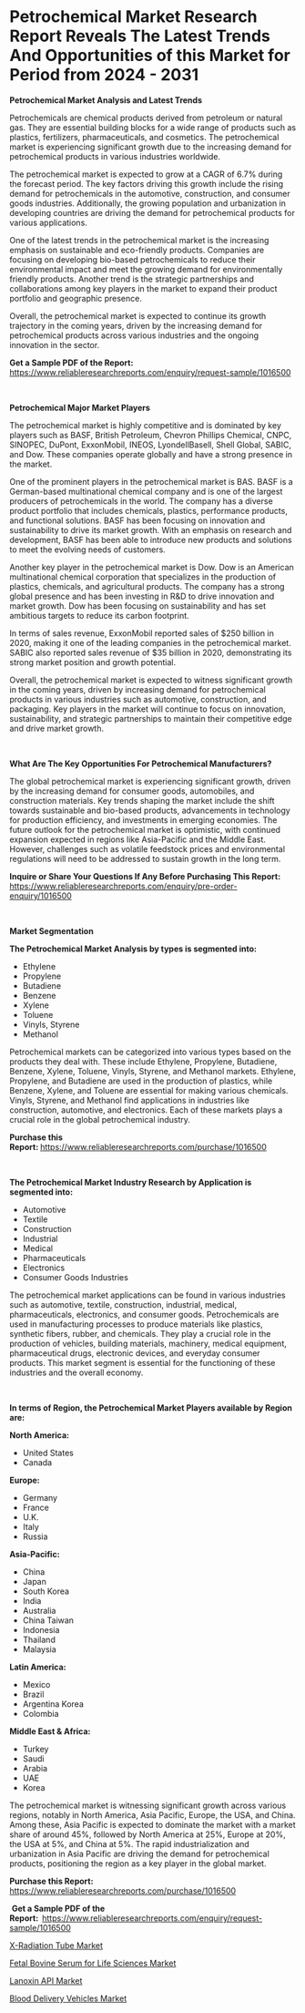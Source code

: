 <p><h1>Petrochemical Market Research Report Reveals The Latest Trends And Opportunities of this Market for Period from 2024 - 2031</h1></p><p><strong>Petrochemical Market Analysis and Latest Trends</strong></p>
<p><p>Petrochemicals are chemical products derived from petroleum or natural gas. They are essential building blocks for a wide range of products such as plastics, fertilizers, pharmaceuticals, and cosmetics. The petrochemical market is experiencing significant growth due to the increasing demand for petrochemical products in various industries worldwide.</p><p>The petrochemical market is expected to grow at a CAGR of 6.7% during the forecast period. The key factors driving this growth include the rising demand for petrochemicals in the automotive, construction, and consumer goods industries. Additionally, the growing population and urbanization in developing countries are driving the demand for petrochemical products for various applications.</p><p>One of the latest trends in the petrochemical market is the increasing emphasis on sustainable and eco-friendly products. Companies are focusing on developing bio-based petrochemicals to reduce their environmental impact and meet the growing demand for environmentally friendly products. Another trend is the strategic partnerships and collaborations among key players in the market to expand their product portfolio and geographic presence.</p><p>Overall, the petrochemical market is expected to continue its growth trajectory in the coming years, driven by the increasing demand for petrochemical products across various industries and the ongoing innovation in the sector.</p></p>
<p><strong>Get a Sample PDF of the Report:&nbsp;</strong> <a href="https://www.reliableresearchreports.com/enquiry/request-sample/1016500">https://www.reliableresearchreports.com/enquiry/request-sample/1016500</a></p>
<p>&nbsp;</p>
<p><strong>Petrochemical Major Market Players</strong></p>
<p><p>The petrochemical market is highly competitive and is dominated by key players such as BASF, British Petroleum, Chevron Phillips Chemical, CNPC, SINOPEC, DuPont, ExxonMobil, INEOS, LyondellBasell, Shell Global, SABIC, and Dow. These companies operate globally and have a strong presence in the market.</p><p>One of the prominent players in the petrochemical market is BAS. BASF is a German-based multinational chemical company and is one of the largest producers of petrochemicals in the world. The company has a diverse product portfolio that includes chemicals, plastics, performance products, and functional solutions. BASF has been focusing on innovation and sustainability to drive its market growth. With an emphasis on research and development, BASF has been able to introduce new products and solutions to meet the evolving needs of customers.</p><p>Another key player in the petrochemical market is Dow. Dow is an American multinational chemical corporation that specializes in the production of plastics, chemicals, and agricultural products. The company has a strong global presence and has been investing in R&D to drive innovation and market growth. Dow has been focusing on sustainability and has set ambitious targets to reduce its carbon footprint.</p><p>In terms of sales revenue, ExxonMobil reported sales of $250 billion in 2020, making it one of the leading companies in the petrochemical market. SABIC also reported sales revenue of $35 billion in 2020, demonstrating its strong market position and growth potential.</p><p>Overall, the petrochemical market is expected to witness significant growth in the coming years, driven by increasing demand for petrochemical products in various industries such as automotive, construction, and packaging. Key players in the market will continue to focus on innovation, sustainability, and strategic partnerships to maintain their competitive edge and drive market growth.</p></p>
<p>&nbsp;</p>
<p><strong>What Are The Key Opportunities For Petrochemical Manufacturers?</strong></p>
<p><p>The global petrochemical market is experiencing significant growth, driven by the increasing demand for consumer goods, automobiles, and construction materials. Key trends shaping the market include the shift towards sustainable and bio-based products, advancements in technology for production efficiency, and investments in emerging economies. The future outlook for the petrochemical market is optimistic, with continued expansion expected in regions like Asia-Pacific and the Middle East. However, challenges such as volatile feedstock prices and environmental regulations will need to be addressed to sustain growth in the long term.</p></p>
<p><strong>Inquire or Share Your Questions If Any Before Purchasing This Report:</strong> <a href="https://www.reliableresearchreports.com/enquiry/pre-order-enquiry/1016500">https://www.reliableresearchreports.com/enquiry/pre-order-enquiry/1016500</a></p>
<p>&nbsp;</p>
<p><strong>Market Segmentation</strong></p>
<p><strong>The Petrochemical Market Analysis by types is segmented into:</strong></p>
<p><ul><li>Ethylene</li><li>Propylene</li><li>Butadiene</li><li>Benzene</li><li>Xylene</li><li>Toluene</li><li>Vinyls, Styrene</li><li>Methanol</li></ul></p>
<p><p>Petrochemical markets can be categorized into various types based on the products they deal with. These include Ethylene, Propylene, Butadiene, Benzene, Xylene, Toluene, Vinyls, Styrene, and Methanol markets. Ethylene, Propylene, and Butadiene are used in the production of plastics, while Benzene, Xylene, and Toluene are essential for making various chemicals. Vinyls, Styrene, and Methanol find applications in industries like construction, automotive, and electronics. Each of these markets plays a crucial role in the global petrochemical industry.</p></p>
<p><strong>Purchase this Report:&nbsp;</strong><a href="https://www.reliableresearchreports.com/purchase/1016500">https://www.reliableresearchreports.com/purchase/1016500</a></p>
<p>&nbsp;</p>
<p><strong>The Petrochemical Market Industry Research by Application is segmented into:</strong></p>
<p><ul><li>Automotive</li><li>Textile</li><li>Construction</li><li>Industrial</li><li>Medical</li><li>Pharmaceuticals</li><li>Electronics</li><li>Consumer Goods Industries</li></ul></p>
<p><p>The petrochemical market applications can be found in various industries such as automotive, textile, construction, industrial, medical, pharmaceuticals, electronics, and consumer goods. Petrochemicals are used in manufacturing processes to produce materials like plastics, synthetic fibers, rubber, and chemicals. They play a crucial role in the production of vehicles, building materials, machinery, medical equipment, pharmaceutical drugs, electronic devices, and everyday consumer products. This market segment is essential for the functioning of these industries and the overall economy.</p></p>
<p>&nbsp;</p>
<p><strong>In terms of Region, the Petrochemical Market Players available by Region are:</strong></p>
<p>
    <p> <strong> North America: </strong>
        <ul>
            <li>United States</li>
            <li>Canada</li>
        </ul>
        </p> 
    <p> <strong> Europe: </strong>
        <ul>
            <li>Germany</li>
            <li>France</li>
            <li>U.K.</li>
            <li>Italy</li>
            <li>Russia</li>
        </ul>
        </p> 
    <p> <strong> Asia-Pacific: </strong>
        <ul>
            <li>China</li>
            <li>Japan</li>
            <li>South Korea</li>
            <li>India</li>
            <li>Australia</li>
            <li>China Taiwan</li>
            <li>Indonesia</li>
            <li>Thailand</li>
            <li>Malaysia</li>
        </ul>
        </p> 
    <p> <strong> Latin America: </strong>
        <ul>
            <li>Mexico</li>
            <li>Brazil</li>
            <li>Argentina Korea</li>
            <li>Colombia</li>
        </ul>
        </p> 
    <p> <strong> Middle East & Africa: </strong>
        <ul>
            <li>Turkey</li>
            <li>Saudi</li>
            <li>Arabia</li>
            <li>UAE</li>
            <li>Korea</li>
        </ul>
    </p>
    </p>
<p><p>The petrochemical market is witnessing significant growth across various regions, notably in North America, Asia Pacific, Europe, the USA, and China. Among these, Asia Pacific is expected to dominate the market with a market share of around 45%, followed by North America at 25%, Europe at 20%, the USA at 5%, and China at 5%. The rapid industrialization and urbanization in Asia Pacific are driving the demand for petrochemical products, positioning the region as a key player in the global market.</p></p>
<p><strong>Purchase this Report: </strong><a href="https://www.reliableresearchreports.com/purchase/1016500">https://www.reliableresearchreports.com/purchase/1016500</a></p>
<p>&nbsp;<strong>Get a Sample PDF of the Report:&nbsp;&nbsp;</strong><a href="https://www.reliableresearchreports.com/enquiry/request-sample/1016500">https://www.reliableresearchreports.com/enquiry/request-sample/1016500</a></p>
<p><strong></strong></p>
<p><p><a href="https://view.publitas.com/reportprime-1/global-x-radiation-tube-market-size-and-market-trends-insights-and-projections-from-2023-to-2030/">X-Radiation Tube Market</a></p><p><a href="https://view.publitas.com/reportprime-1/fetal-bovine-serum-for-life-sciences-market-provides-detailed-segmentation-of-this-market-based-on-type-application-and-region-and-forecast-for-the-period-from-2023-2030/">Fetal Bovine Serum for Life Sciences Market</a></p><p><a href="https://view.publitas.com/reportprime-1/global-lanoxin-api-market-by-types-applications-and-major-players-with-regional-growth-rate-analysis-and-development-situation-from-2023-to-2030/">Lanoxin API Market</a></p><p><a href="https://angry-finch-aaf.notion.site/Blood-Delivery-Vehicles-Market-Research-Report-Provides-Critical-Insights-that-can-help-Shape-Busine-355c3c0c4799490a90735480117268a2">Blood Delivery Vehicles Market</a></p></p>